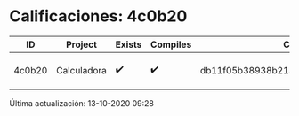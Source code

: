 # Calificaciones: 4c0b20
|ID|Project|Exists|Compiles|CommitHash|CommitDate|CheckDate|Comments|
|-|-|-|-|-|-|-|-|
|4c0b20|Calculadora|✔️|✔️|db11f05b38938b213abb2574e5e86e21d46e87c8|11-10-2020 11:41:12|13-10-2020 09:28:03|NULL|

Última actualización: 13-10-2020 09:28